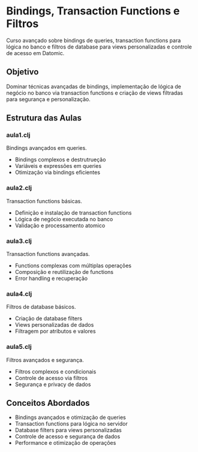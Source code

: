 # Bindings, Transaction Functions e Filtros

Curso avançado sobre bindings de queries, transaction functions para lógica no banco e filtros de database para views personalizadas e controle de acesso em Datomic.

## Objetivo

Dominar técnicas avançadas de bindings, implementação de lógica de negócio no banco via transaction functions e criação de views filtradas para segurança e personalização.

## Estrutura das Aulas

### aula1.clj
Bindings avançados em queries.
- Bindings complexos e destrutrueção
- Variáveis e expressões em queries
- Otimização via bindings eficientes

### aula2.clj
Transaction functions básicas.
- Definição e instalação de transaction functions
- Lógica de negócio executada no banco
- Validação e processamento atomico

### aula3.clj
Transaction functions avançadas.
- Functions complexas com múltiplas operações
- Composição e reutilização de functions
- Error handling e recuperação

### aula4.clj
Filtros de database básicos.
- Criação de database filters
- Views personalizadas de dados
- Filtragem por atributos e valores

### aula5.clj
Filtros avançados e segurança.
- Filtros complexos e condicionais
- Controle de acesso via filtros
- Segurança e privacy de dados

## Conceitos Abordados

- Bindings avançados e otimização de queries
- Transaction functions para lógica no servidor
- Database filters para views personalizadas
- Controle de acesso e segurança de dados
- Performance e otimização de operações
